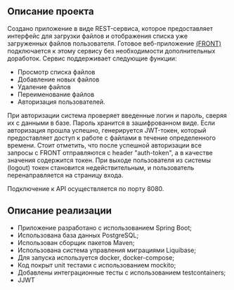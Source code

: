 ## Описание проекта

Создано приложение в виде REST-сервиса, которое предоставляет интерфейс для загрузки файлов и отображения списка уже загруженных файлов пользователя. Готовое веб-приложение [(FRONT)](https://github.com/netology-code/jd-homeworks/tree/master/diploma/netology-diplom-frontend) подключается к этому сервису без необходимости дополнительных доработок. Сервис поддерживает следующие функции:

* Просмотр списка файлов
* Добавление новых файлов
* Удаление файлов
* Переименование файлов
* Авторизация пользователей.

При авторизации система проверяет введенные логин и пароль, сверяя их с данными в базе. Пароль хранится в зашифрованном виде. Если авторизация прошла успешно, генерируется JWT-токен, который предоставляет доступ к работе с файлами в течение определенного времени. Стоит отметить, что после успешной авторизации все запросы с FRONT отправляются с header "auth-token", а в качестве значения содержится токен. При выходе пользователя из системы (logout) токен становится недействительным, и пользователь перенаправляется на страницу входа.

Подключение к API осуществляется по порту 8080.

## Описание реализации
* Приложение разработано с использованием Spring Boot;
* Использована база данных PostgreSQL;
* Использован сборщик пакетов Maven;
* Использована система управления миграциями Liquibase;
* Для запуска используется docker, docker-compose;
* Код покрыт unit тестами с использованием mockito;
* Добавлены интеграционные тесты с использованием testcontainers;
* JJWT
